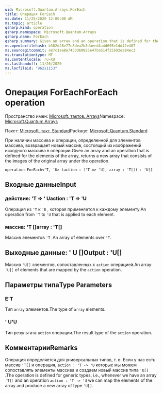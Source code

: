 ```yaml
---
uid: Microsoft.Quantum.Arrays.ForEach
title: Операция ForEach
ms.date: 11/25/2020 12:00:00 AM
ms.topic: article
qsharp.kind: operation
qsharp.namespace: Microsoft.Quantum.Arrays
qsharp.name: ForEach
qsharp.summary: Given an array and an operation that is defined for the elements of the array, returns a new array that consists of the images of the original array under the operation.
ms.openlocfilehash: b362d28e77c8dea2b3daeed4a4d605e1dd42e487
ms.sourcegitcommit: a87c1aa8e7453360025e47ba614f25b02ea84ec3
ms.translationtype: MT
ms.contentlocale: ru-RU
ms.lasthandoff: 11/26/2020
ms.locfileid: "96221153"
---
```

# <a name="foreach-operation"></a><span data-ttu-id="6684f-102">Операция ForEach</span><span class="sxs-lookup"><span data-stu-id="6684f-102">ForEach operation</span></span>

<span data-ttu-id="6684f-103">Пространство имен: [Microsoft. тактов. Arrays](xref:Microsoft.Quantum.Arrays)</span><span class="sxs-lookup"><span data-stu-id="6684f-103">Namespace: [Microsoft.Quantum.Arrays](xref:Microsoft.Quantum.Arrays)</span></span>

<span data-ttu-id="6684f-104">Пакет: [Microsoft. такт. Standard](https://nuget.org/packages/Microsoft.Quantum.Standard)</span><span class="sxs-lookup"><span data-stu-id="6684f-104">Package: [Microsoft.Quantum.Standard](https://nuget.org/packages/Microsoft.Quantum.Standard)</span></span>


<span data-ttu-id="6684f-105">При наличии массива и операции, определенной для элементов массива, возвращает новый массив, состоящий из изображений исходного массива в операции.</span><span class="sxs-lookup"><span data-stu-id="6684f-105">Given an array and an operation that is defined for the elements of the array, returns a new array that consists of the images of the original array under the operation.</span></span>

```qsharp
operation ForEach<'T, 'U> (action : ('T => 'U), array : 'T[]) : 'U[]
```


## <a name="input"></a><span data-ttu-id="6684f-106">Входные данные</span><span class="sxs-lookup"><span data-stu-id="6684f-106">Input</span></span>

### <a name="action--t--u"></a><span data-ttu-id="6684f-107">действие: 'T => ' U</span><span class="sxs-lookup"><span data-stu-id="6684f-107">action : 'T => 'U</span></span> 

<span data-ttu-id="6684f-108">Операция из `'T` к `'U` , которая применяется к каждому элементу.</span><span class="sxs-lookup"><span data-stu-id="6684f-108">An operation from `'T` to `'U` that is applied to each element.</span></span>


### <a name="array--t"></a><span data-ttu-id="6684f-109">массив: 'T []</span><span class="sxs-lookup"><span data-stu-id="6684f-109">array : 'T[]</span></span>

<span data-ttu-id="6684f-110">Массив элементов `'T` .</span><span class="sxs-lookup"><span data-stu-id="6684f-110">An array of elements over `'T`.</span></span>



## <a name="output--u"></a><span data-ttu-id="6684f-111">Выходные данные: ' U []</span><span class="sxs-lookup"><span data-stu-id="6684f-111">Output : 'U[]</span></span>

<span data-ttu-id="6684f-112">Массив `'U[]` элементов, сопоставленных с `action` операцией.</span><span class="sxs-lookup"><span data-stu-id="6684f-112">An array `'U[]` of elements that are mapped by the `action` operation.</span></span>

## <a name="type-parameters"></a><span data-ttu-id="6684f-113">Параметры типа</span><span class="sxs-lookup"><span data-stu-id="6684f-113">Type Parameters</span></span>

### <a name="t"></a><span data-ttu-id="6684f-114">Е</span><span class="sxs-lookup"><span data-stu-id="6684f-114">'T</span></span>

<span data-ttu-id="6684f-115">Тип `array` элементов.</span><span class="sxs-lookup"><span data-stu-id="6684f-115">The type of `array` elements.</span></span>
### <a name="u"></a><span data-ttu-id="6684f-116">' U</span><span class="sxs-lookup"><span data-stu-id="6684f-116">'U</span></span>

<span data-ttu-id="6684f-117">Тип результата `action` операции.</span><span class="sxs-lookup"><span data-stu-id="6684f-117">The result type of the `action` operation.</span></span>

## <a name="remarks"></a><span data-ttu-id="6684f-118">Комментарии</span><span class="sxs-lookup"><span data-stu-id="6684f-118">Remarks</span></span>

<span data-ttu-id="6684f-119">Операция определяется для универсальных типов, т. е. Если у нас есть массив `'T[]` и операция, `action : 'T -> 'U` которые мы можем сопоставлять элементы массива и создаем новый массив типа `'U[]` .</span><span class="sxs-lookup"><span data-stu-id="6684f-119">The operation is defined for generic types, i.e., whenever we have an array `'T[]` and an operation `action : 'T -> 'U` we can map the elements of the array and produce a new array of type `'U[]`.</span></span>